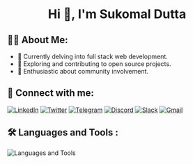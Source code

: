 <h1 align="center">
    <strong> Hi 👋, I'm Sukomal Dutta </strong> 
</h1>

## 🧑‍💻 About Me:

- 🌱 Currently delving into full stack web development.
- 🔭 Exploring and contributing to open source projects.
- 🎨 Enthusiastic about community involvement.

## 🤝 Connect with me:

[![LinkedIn](https://img.shields.io/badge/-LinkedIn-0077B5?style=flat-square&logo=LinkedIn&logoColor=white&color=0077B5)](https://www.linkedin.com/in/duttasukomal/)
[![Twitter](https://img.shields.io/badge/-Twitter-1DA1F2?style=flat-square&logo=Twitter&logoColor=white&color=1DA1F2)](https://twitter.com/CryptoOrbiT6)
[![Telegram](https://img.shields.io/badge/-Telegram-2CA5E0?style=flat-square&logo=Telegram&logoColor=white&color=2CA5E0)](https://t.me/sukomal07)
[![Discord](https://img.shields.io/badge/Discord-7289DA?style=flat-square&logo=discord&logoColor=white)](https://discord.com/users/540123913158656020)
[![Slack](https://img.shields.io/badge/Slack-4A154B?style=flat-square&logo=slack&logoColor=white)](https://app.slack.com/client/T07482GNV43/D074WV3D2DN)
[![Gmail](https://img.shields.io/badge/Gmail-D14836?style=flat-square&logo=gmail&logoColor=white)](mailto:sukomaldutta99@gmail.com)

## 🛠️ Languages and Tools :

  <img src="https://skillicons.dev/icons?i=javascript,typescript,react,next,nodejs,mongodb,postgres,tailwind,mui,firebase,aws,docker,postman,prisma,cloudflare,linux" alt="Languages and Tools">
